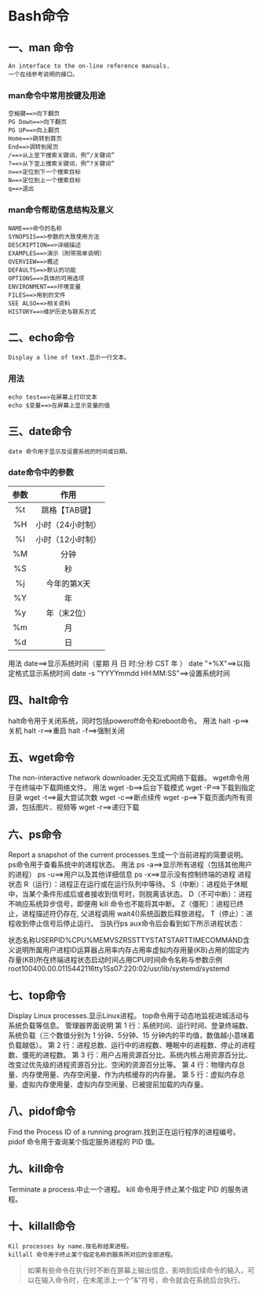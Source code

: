 # Bash命令
## 一、man 命令
    An interface to the on-line reference manuals.
    一个在线参考说明的接口。
###  man命令中常用按键及用途
    空格键==>向下翻页
    PG Down==>向下翻页
    PG UP==>向上翻页
    Home==>跳转到首页
    End==>调转到尾页
    /==>从上至下搜索关键词，例“/关键词”
    ?==>从下至上搜索关键词，例“?关键词”
    n==>定位到下一个搜索目标
    N==>定位到上一个搜索目标
    q==>退出
### man命令帮助信息结构及意义
    NAME==>命令的名称
    SYNOPSIS==>参数的大致使用方法
    DESCRIPTION==>详细描述
    EXAMPLES==>演示（附带简单说明）
    OVERVIEW==>概述
    DEFAULTS==>默认的功能
    OPTIONS==>具体的可用选项
    ENVIRONMENT==>环境变量
    FILES==>用到的文件
    SEE ALSO==>相关资料
    HISTORY==>维护历史与联系方式
## 二、echo命令
    Display a line of text.显示一行文本。
### 用法
    echo test==>在屏幕上打印文本
    echo $变量==>在屏幕上显示变量的值
## 三、date命令
    date 命令用于显示及设置系统的时间或日期。
### date命令中的参数
| 参数 | 作用 |
|:-----:|:-----:|
|%t|跳格【TAB键】|
|%H|小时（24小时制）|
|%I|小时（12小时制）|
|%M|分钟|
|%S|秒|
|%j|今年的第X天|
|%Y|年|
|%y|年（末2位）|
|%m|月|
|%d|日|

用法
date==>显示系统时间（星期 月 日 时:分:秒 CST 年 ）
date "+%X"==>以指定格式显示系统时间
date -s "YYYYmmdd HH:MM:SS"==>设置系统时间
## 四、halt命令
halt命令用于关闭系统，同时包括poweroff命令和reboot命令。
用法
halt -p==>关机
halt -r==>重启
halt -f==>强制关闭
## 五、wget命令
The non-interactive network downloader.无交互式网络下载器。
wget命令用于在终端中下载网络文件。
用法
wget -b==>后台下载模式
wget -P==>下载到指定目录
wget -t==>最大尝试次数
wget -c==>断点续传
wget -p==>下载页面内所有资源，包括图片、视频等
wget -r==>递归下载
## 六、ps命令
Report a snapshot of the current processes.生成一个当前进程的简要说明。
ps命令用于查看系统中的进程状态。
用法
ps -a==>显示所有进程（包括其他用户的进程）
ps -u==>用户以及其他详细信息
ps -x==>显示没有控制终端的进程
进程状态
R（运行）：进程正在运行或在运行队列中等待。
S（中断）：进程处于休眠中，当某个条件形成后或者接收到信号时，则脱离该状态。
D（不可中断）：进程不响应系统异步信号，即便用 kill 命令也不能将其中断。
Z（僵死）：进程已终止，进程描述符仍存在, 父进程调用 wait4()系统函数后释放进程。
T（停止）：进程收到停止信号后停止运行。
当执行ps aux命令后会看到如下所示进程状态：

状态名称USERPID%CPU%MEMVSZRSSTTYSTATSTARTTIMECOMMAND含义说明所属用户进程ID运算器占用率内存占用率虚拟内存用量(KB)占用的固定内存量(KB)所在终端进程状态启动时间占用CPU时间命令名称与参数示例root100400.00.0115442116tty1Ss07:220:02/usr/lib/systemd/systemd

## 七、top命令
Display Linux processes.显示Linux进程。
top命令用于动态地监视进城活动与系统负载等信息。
管理器界面说明
第 1 行：系统时间、运行时间、登录终端数、系统负载（三个数值分别为 1 分钟、5分钟、15 分钟内的平均值，数值越小意味着负载越低）。
第 2 行：进程总数、运行中的进程数、睡眠中的进程数、停止的进程数、僵死的进程数。
第 3 行：用户占用资源百分比、系统内核占用资源百分比、改变过优先级的进程资源百分比、空闲的资源百分比等。 
第 4 行：物理内存总量、内存使用量、内存空闲量、作为内核缓存的内存量。
第 5 行：虚拟内存总量、虚拟内存使用量、虚拟内存空闲量、已被提前加载的内存量。
​​
## 八、pidof命令
Find the Process ID of a running program.找到正在运行程序的进程编号。
pidof 命令用于查询某个指定服务进程的 PID 值。
## 九、kill命令
Terminate a process.中止一个进程。
kill 命令用于终止某个指定 PID 的服务进程。
## 十、killall命令
    Kil processes by name.按名称结束进程。
    killall 命令用于终止某个指定名称的服务所对应的全部进程。

> 如果有些命令在执行时不断在屏幕上输出信息，影响到后续命令的输入，可以在输入命令时，在末尾添上一个"&"符号，命令就会在系统后台执行。






















































































